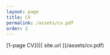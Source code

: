 ```yaml
---
layout: page
title: CV
permalink: /assets/cv.pdf
order: 2
---
```


[1-page CV]({{ site.url }}/assets/cv.pdf)
